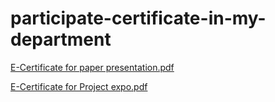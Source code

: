 # participate-certificate-in-my-department
[E-Certificate for paper presentation.pdf](https://github.com/user-attachments/files/20262093/E-Certificate.for.paper.presentation.pdf)

[E-Certificate for Project expo.pdf](https://github.com/user-attachments/files/20262092/E-Certificate.for.Project.expo.pdf)
